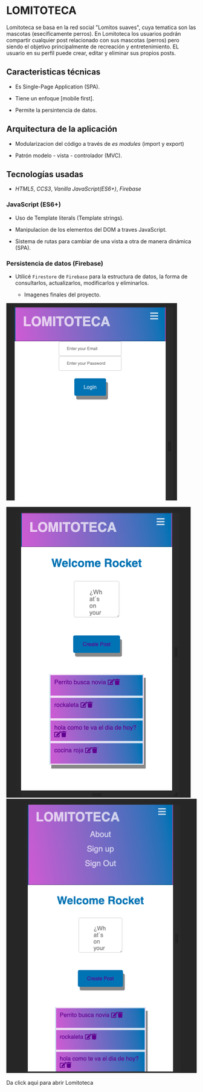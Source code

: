 # LOMITOTECA

Lomitoteca se basa en la red social "Lomitos suaves", cuya tematica son las mascotas (esecificamente perros). En Lomitoteca los usuarios podrán compartir cualquier post relacionado con sus mascotas (perros) pero siendo el objetivo principalmente de recreación y entretenimiento. 
EL usuario en su perfil puede crear, editar y eliminar sus propios posts. 


## Caracteristicas técnicas
- Es Single-Page Application (SPA).
  
- Tiene un enfoque [mobile first].

- Permite la persintencia de datos.
  

## Arquitectura de la aplicación
-  Modularizacion del código a través de *es modules* (import y export)

-  Patrón  modelo - vista - controlador (MVC).
  

## Tecnologías usadas
-  *HTML5*, *CCS3*, *Vanilla JavaScript(ES6+)*, *Firebase*  


### JavaScript (ES6+)
* Uso de Template literals (Template strings).
  
* Manipulacion de los elementos del DOM a traves JavaScript.
  
* Sistema de rutas para cambiar de una vista a otra de manera dinámica (SPA).
  

### Persistencia de datos (Firebase)
* Utilicé `Firestore` de `Firebase` para la estructura de datos, la forma de consultarlos,     actualizarlos, modificarlos y eliminarlos.  

   * Imagenes finales del proyecto.

![alt text](https://github.com/Biancardona/lomitos-suavecitos/blob/master/src/Imagenes/Login.png 'Login de la App')

![alt text](https://github.com/Biancardona/lomitos-suavecitos/blob/master/src/Imagenes/Home%201.png 'Iniciar sesión')  
![alt text](https://github.com/Biancardona/lomitos-suavecitos/blob/master/src/Imagenes/Home%202.png 'Iniciar sesión desplegando la navbar')

Da click aqui para abrir Lomitoteca 
